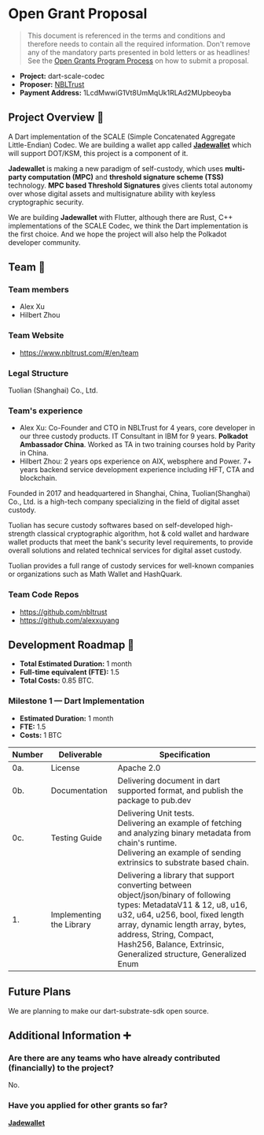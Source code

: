 # Open Grant Proposal

> This document is referenced in the terms and conditions and therefore needs to contain all the required information. Don't remove any of the mandatory parts presented in bold letters or as headlines! See the [Open Grants Program Process](https://github.com/w3f/Open-Grants-Program/blob/master/README_2.md) on how to submit a proposal.

* **Project:** dart-scale-codec 
* **Proposer:** [NBLTrust](https://github.com/nbltrust)
* **Payment Address:** 1LcdMwwiG1Vt8UmMqUk1RLAd2MUpbeoyba 



## Project Overview :page_facing_up: 
A Dart implementation of  the SCALE (Simple Concatenated Aggregate Little-Endian) Codec. We are building a wallet app called [**Jadewallet**](https://github.com/w3f/General-Grants-Program/pull/338) which will support DOT/KSM, this project is a component of it.

**Jadewallet** is making a new paradigm of self-custody, which uses **multi-party computation (MPC)** and **threshold signature scheme (TSS)** technology. **MPC based Threshold Signatures** gives clients total autonomy over whose digital assets and multisignature ability with keyless cryptographic security.

We are building **Jadewallet** with Flutter, although there are Rust, C++ implementations of the SCALE Codec, we think the Dart implementation is the first choice.  And we hope the project will also help the Polkadot developer community.



## Team :busts_in_silhouette:

### Team members
* Alex Xu
* Hilbert Zhou

### Team Website	
* https://www.nbltrust.com/#/en/team

### Legal Structure 
Tuolian (Shanghai) Co., Ltd.

### Team's experience
- Alex Xu: Co-Founder and CTO in NBLTrust for 4 years, core developer in our three custody products. IT Consultant in IBM for 9 years. **Polkadot Ambassador China**. Worked as TA in two training courses hold by Parity in China.
- Hilbert Zhou: 2 years ops experience on AIX, websphere and Power. 7+ years backend service development experience including HFT, CTA and blockchain.

Founded in 2017 and headquartered in Shanghai, China, Tuolian(Shanghai) Co., Ltd. is a high-tech company specializing in the field of digital asset custody.

Tuolian has secure custody softwares based on self-developed high-strength classical cryptographic algorithm, hot & cold wallet and hardware wallet products that meet the bank's security level requirements, to provide overall solutions and related technical services for digital asset custody.

Tuolian provides a full range of custody services for well-known companies or organizations such as Math Wallet and HashQuark.

### Team Code Repos
* https://github.com/nbltrust
* https://github.com/alexxuyang



## Development Roadmap :nut_and_bolt: 

* **Total Estimated Duration:** 1 month
* **Full-time equivalent (FTE):**  1.5
* **Total Costs:** 0.85 BTC.

### Milestone 1 — Dart Implementation 
* **Estimated Duration:** 1 month
* **FTE:**  1.5
* **Costs:** 1 BTC

| Number | Deliverable | Specification |
| ------------- | ------------- | ------------- |
| 0a. | License | Apache 2.0 |
| 0b. | Documentation | Delivering document in dart supported format, and publish the package to pub.dev |
| 0c. | Testing Guide | Delivering Unit tests.<br/>Delivering an example of fetching and analyzing binary metadata from chain's runtime.<br/>Delivering an example of sending extrinsics to substrate based chain. |
| 1. | Implementing the Library | Delivering a library that support converting between object/json/binary of following types: MetadataV11 & 12, u8, u16, u32, u64, u256, bool, fixed length array, dynamic length array, bytes, address, String, Compact, Hash256, Balance, Extrinsic, Generalized structure, Generalized Enum |



## Future Plans
We are planning to make our dart-substrate-sdk open source.



## Additional Information :heavy_plus_sign: 
### Are there are any teams who have already contributed (financially) to the project?

No.

### Have you applied for other grants so far?

[**Jadewallet**](https://github.com/w3f/General-Grants-Program/pull/338)
